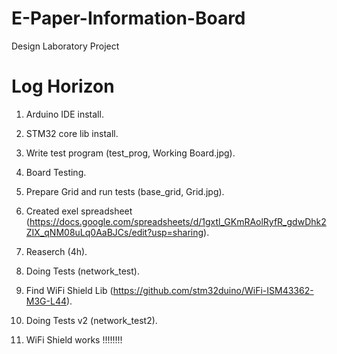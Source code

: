 # E-Paper-Information-Board
Design Laboratory Project

# Log Horizon

1. Arduino IDE install.
2. STM32 core lib install.
3. Write test program (test_prog, Working Board.jpg).
4. Board Testing.
5. Prepare Grid and run tests (base_grid, Grid.jpg).

6. Created exel spreadsheet (https://docs.google.com/spreadsheets/d/1gxtl_GKmRAolRyfR_gdwDhk2ZIX_qNM08uLq0AaBJCs/edit?usp=sharing).
7. Reaserch (4h).
8. Doing Tests (network_test).
9. Find WiFi Shield Lib (https://github.com/stm32duino/WiFi-ISM43362-M3G-L44).
10. Doing Tests v2 (network_test2).
11. WiFi Shield works !!!!!!!!
